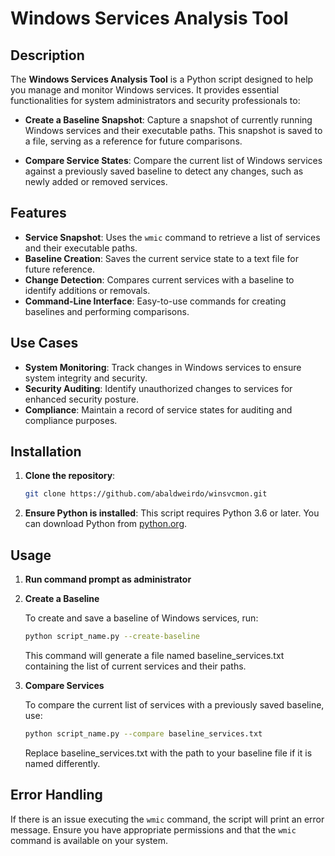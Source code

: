# Windows Services Analysis Tool

## Description

The **Windows Services Analysis Tool** is a Python script designed to help you manage and monitor Windows services. It provides essential functionalities for system administrators and security professionals to:

- **Create a Baseline Snapshot**: Capture a snapshot of currently running Windows services and their executable paths. This snapshot is saved to a file, serving as a reference for future comparisons.
  
- **Compare Service States**: Compare the current list of Windows services against a previously saved baseline to detect any changes, such as newly added or removed services.

## Features

- **Service Snapshot**: Uses the `wmic` command to retrieve a list of services and their executable paths.
- **Baseline Creation**: Saves the current service state to a text file for future reference.
- **Change Detection**: Compares current services with a baseline to identify additions or removals.
- **Command-Line Interface**: Easy-to-use commands for creating baselines and performing comparisons.

## Use Cases

- **System Monitoring**: Track changes in Windows services to ensure system integrity and security.
- **Security Auditing**: Identify unauthorized changes to services for enhanced security posture.
- **Compliance**: Maintain a record of service states for auditing and compliance purposes.

## Installation
1. **Clone the repository**:

    ```bash
    git clone https://github.com/abaldweirdo/winsvcmon.git
    ```

2. **Ensure Python is installed**: This script requires Python 3.6 or later. You can download Python from [python.org](https://www.python.org/downloads/).

## Usage
1. **Run command prompt as administrator**
2. **Create a Baseline**

   To create and save a baseline of Windows services, run:

   ```bash
   python script_name.py --create-baseline
   ```
   This command will generate a file named baseline_services.txt containing the list of current services and their paths.

3. **Compare Services**
   
   To compare the current list of services with a previously saved baseline, use:

   ```bash
   python script_name.py --compare baseline_services.txt
   ```
   Replace baseline_services.txt with the path to your baseline file if it is named differently.

## Error Handling
If there is an issue executing the `wmic` command, the script will print an error message. Ensure you have appropriate permissions and that the `wmic` command is available on your system.

